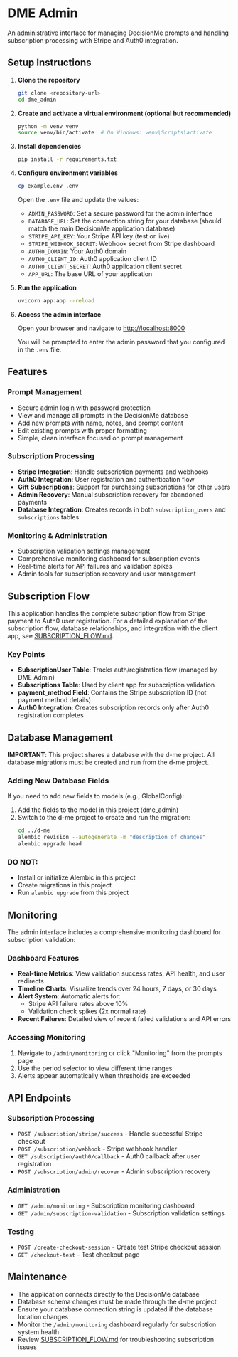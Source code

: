 # DME Admin

An administrative interface for managing DecisionMe prompts and handling subscription processing with Stripe and Auth0 integration.

## Setup Instructions

1. **Clone the repository**
   ```bash
   git clone <repository-url>
   cd dme_admin
   ```

2. **Create and activate a virtual environment (optional but recommended)**
   ```bash
   python -m venv venv
   source venv/bin/activate  # On Windows: venv\Scripts\activate
   ```

3. **Install dependencies**
   ```bash
   pip install -r requirements.txt
   ```

4. **Configure environment variables**
   ```bash
   cp example.env .env
   ```
   
   Open the `.env` file and update the values:
   - `ADMIN_PASSWORD`: Set a secure password for the admin interface
   - `DATABASE_URL`: Set the connection string for your database (should match the main DecisionMe application database)
   - `STRIPE_API_KEY`: Your Stripe API key (test or live)
   - `STRIPE_WEBHOOK_SECRET`: Webhook secret from Stripe dashboard
   - `AUTH0_DOMAIN`: Your Auth0 domain
   - `AUTH0_CLIENT_ID`: Auth0 application client ID
   - `AUTH0_CLIENT_SECRET`: Auth0 application client secret
   - `APP_URL`: The base URL of your application

5. **Run the application**
   ```bash
   uvicorn app:app --reload
   ```

6. **Access the admin interface**
   
   Open your browser and navigate to [http://localhost:8000](http://localhost:8000)
   
   You will be prompted to enter the admin password that you configured in the `.env` file.

## Features

### Prompt Management
- Secure admin login with password protection
- View and manage all prompts in the DecisionMe database
- Add new prompts with name, notes, and prompt content
- Edit existing prompts with proper formatting
- Simple, clean interface focused on prompt management

### Subscription Processing
- **Stripe Integration**: Handle subscription payments and webhooks
- **Auth0 Integration**: User registration and authentication flow
- **Gift Subscriptions**: Support for purchasing subscriptions for other users
- **Admin Recovery**: Manual subscription recovery for abandoned payments
- **Database Integration**: Creates records in both `subscription_users` and `subscriptions` tables

### Monitoring & Administration
- Subscription validation settings management
- Comprehensive monitoring dashboard for subscription events
- Real-time alerts for API failures and validation spikes
- Admin tools for subscription recovery and user management

## Subscription Flow

This application handles the complete subscription flow from Stripe payment to Auth0 user registration. For a detailed explanation of the subscription flow, database relationships, and integration with the client app, see [SUBSCRIPTION_FLOW.md](SUBSCRIPTION_FLOW.md).

### Key Points
- **SubscriptionUser Table**: Tracks auth/registration flow (managed by DME Admin)
- **Subscriptions Table**: Used by client app for subscription validation
- **payment_method Field**: Contains the Stripe subscription ID (not payment method details)
- **Auth0 Integration**: Creates subscription records only after Auth0 registration completes

## Database Management

**IMPORTANT**: This project shares a database with the d-me project. All database migrations must be created and run from the d-me project.

### Adding New Database Fields

If you need to add new fields to models (e.g., GlobalConfig):

1. Add the fields to the model in this project (dme_admin)
2. Switch to the d-me project to create and run the migration:
   ```bash
   cd ../d-me
   alembic revision --autogenerate -m "description of changes"
   alembic upgrade head
   ```

### DO NOT:
- Install or initialize Alembic in this project
- Create migrations in this project
- Run `alembic upgrade` from this project

## Monitoring

The admin interface includes a comprehensive monitoring dashboard for subscription validation:

### Dashboard Features
- **Real-time Metrics**: View validation success rates, API health, and user redirects
- **Timeline Charts**: Visualize trends over 24 hours, 7 days, or 30 days
- **Alert System**: Automatic alerts for:
  - Stripe API failure rates above 10%
  - Validation check spikes (2x normal rate)
- **Recent Failures**: Detailed view of recent failed validations and API errors

### Accessing Monitoring
1. Navigate to `/admin/monitoring` or click "Monitoring" from the prompts page
2. Use the period selector to view different time ranges
3. Alerts appear automatically when thresholds are exceeded

## API Endpoints

### Subscription Processing
- `POST /subscription/stripe/success` - Handle successful Stripe checkout
- `POST /subscription/webhook` - Stripe webhook handler
- `GET /subscription/auth0/callback` - Auth0 callback after user registration
- `POST /subscription/admin/recover` - Admin subscription recovery

### Administration
- `GET /admin/monitoring` - Subscription monitoring dashboard
- `GET /admin/subscription-validation` - Subscription validation settings

### Testing
- `POST /create-checkout-session` - Create test Stripe checkout session
- `GET /checkout-test` - Test checkout page

## Maintenance

- The application connects directly to the DecisionMe database
- Database schema changes must be made through the d-me project
- Ensure your database connection string is updated if the database location changes
- Monitor the `/admin/monitoring` dashboard regularly for subscription system health
- Review [SUBSCRIPTION_FLOW.md](SUBSCRIPTION_FLOW.md) for troubleshooting subscription issues